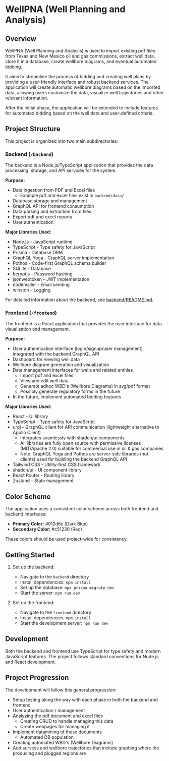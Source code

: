 # WellPNA (Well Planning and Analysis)

## Overview

WellPNA (Well Planning and Analysis) is used to import existing pdf files from Texas and New Mexico oil and gas commissions, extract well data, store it in a database, create wellbore diagrams, and eventual automated bidding.

It aims to streamline the process of bidding and creating well plans by providing a user-friendly interface and robust backend services. The application will create automatic wellbore diagrams based on the imported data, allowing users customize the data, visualize well trajectories and other relevant information.

After the initial phase, the application will be extended to include features for automated bidding based on the well data and user-defined criteria.

## Project Structure

This project is organized into two main subdirectories:

### Backend (`/backend`)

The backend is a Node.js/TypeScript application that provides the data processing, storage, and API services for the system.

**Purpose:**

- Data ingestion from PDF and Excel files
  - Example pdf and excel files exist in `backend/data/`
- Database storage and management
- GraphQL API for frontend consumption
- Data parsing and extraction from files
- Export pdf and excel reports
- User authentication

**Major Libraries Used:**

- Node.js - JavaScript runtime
- TypeScript - Type safety for JavaScript
- Prisma - Database ORM
- GraphQL Yoga - GraphQL server implementation
- Pothos - Code-first GraphQL schema builder
- SQLite - Database
- bcryptjs - Password hashing
- jsonwebtoken - JWT implementation
- nodemailer - Email sending
- winston - Logging

For detailed information about the backend, see [backend/README.md](backend/README.md).

### Frontend (`/frontend`)

The frontend is a React application that provides the user interface for data visualization and management.

**Purpose:**

- User authentication interface (login/signup/user management) integrated with the backend GraphQL API
- Dashboard for viewing well data
- Wellbore diagram generation and visualization
- Data management interfaces for wells and related entities
  - Import pdf and excel files
  - View and edit well data
  - Generate adhoc WBD's (Wellbore Diagrams) in svg/pdf format
  - Possibly generate regulatory forms in the future
- In the future, implement automated bidding features

**Major Libraries Used:**

- React - UI library
- TypeScript - Type safety for JavaScript
- urql - GraphQL client for API communication (lightweight alternative to Apollo Client)
  - Integrates seamlessly with shadcn/ui components
  - All libraries are fully open source with permissive licenses (MIT/Apache 2.0) suitable for commercial use in oil & gas companies
  - Note: GraphQL Yoga and Pothos are server-side libraries (not clients) used for building the backend GraphQL API
- Tailwind CSS - Utility-first CSS framework
- shadcn/ui - UI component library
- React Router - Routing library
- Zustand - State management

## Color Scheme

The application uses a consistent color scheme across both frontend and backend interfaces:

- **Primary Color:** #012d6c (Dark Blue)
- **Secondary Color:** #c51230 (Red)

These colors should be used project-wide for consistency.

## Getting Started

1. Set up the backend:
   - Navigate to the `backend` directory
   - Install dependencies: `npm install`
   - Set up the database: `npx prisma migrate dev`
   - Start the server: `npm run dev`

2. Set up the frontend:
   - Navigate to the `frontend` directory
   - Install dependencies: `npm install`
   - Start the development server: `npm run dev`

## Development

Both the backend and frontend use TypeScript for type safety and modern JavaScript features. The project follows standard conventions for Node.js and React development.

## Project Progression

The development will follow this general progression:

- Setup testing along the way with each phase in both the backend and frontend
- User authentication / management
- Analyzing the pdf document and excel files
  - Creating CRUD to handle managing this data
  - Create webpages for managing it
- Implement datamining of these documents
  - Automated DB population
- Creating automated WBD's (Wellbore Diagrams)
- Add surveys and wellbore trajectories that include graphing where the producing and plugged regions are
